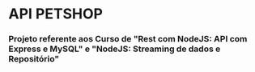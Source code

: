 # API PETSHOP

### Projeto referente aos Curso de "Rest com NodeJS: API com Express e MySQL" e "NodeJS: Streaming de dados e Repositório"